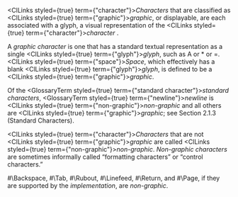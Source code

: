 



<ClLinks styled={true} term={"character"}><i>Characters</i></ClLinks> that are classified as <ClLinks styled={true} term={"graphic"}><i>graphic</i></ClLinks>, or displayable, are each associated with a glyph, a visual representation of the <ClLinks styled={true} term={"character"}><i>character</i></ClLinks> . 



A *graphic character* is one that has a standard textual representation as a single <ClLinks styled={true} term={"glyph"}><i>glyph</i></ClLinks>, such as A or \* or =. <ClLinks styled={true} term={"space"}><i>Space</i></ClLinks>, which effectively has a blank <ClLinks styled={true} term={"glyph"}><i>glyph</i></ClLinks>, is defined to be a <ClLinks styled={true} term={"graphic"}><i>graphic</i></ClLinks>. 



Of the <GlossaryTerm styled={true} term={"standard character"}><i>standard characters</i></GlossaryTerm>, <GlossaryTerm styled={true} term={"newline"}><i>newline</i></GlossaryTerm> is <ClLinks styled={true} term={"non-graphic"}><i>non-graphic</i></ClLinks> and all others are <ClLinks styled={true} term={"graphic"}><i>graphic</i></ClLinks>; see Section 2.1.3 (Standard Characters). 



<ClLinks styled={true} term={"character"}><i>Characters</i></ClLinks> that are not <ClLinks styled={true} term={"graphic"}><i>graphic</i></ClLinks> are called <ClLinks styled={true} term={"non-graphic"}><i>non-graphic</i></ClLinks>. *Non-graphic characters* are sometimes informally called “formatting characters” or “control characters.” 



#\Backspace, #\Tab, #\Rubout, #\Linefeed, #\Return, and #\Page, if they are supported by the *implementation*, are *non-graphic*. 




